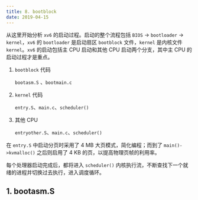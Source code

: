 ```yaml
---
title: 8. bootblock
date: 2019-04-15
---
```


从这里开始分析 `xv6` 的启动过程。启动的整个流程包括 `BIOS` → `bootloader` → `kernel`，`xv6` 的 `bootloader` 是启动扇区 `bootblock` 文件，`kernel` 是内核文件 `kernel`。`xv6` 的启动包括主 CPU 启动和其他 CPU 启动两个分支，其中主 CPU 的启动过程才是重点。 

1. `bootblock` 代码

   `bootasm.S` 、`bootmain.c`

2. `kernel` 代码

   `entry.S`、`main.c`、`scheduler()`

3. 其他 CPU

   `entryother.S`、`main.c`、`scheduler()`

在 `entry.S` 中启动分页时采用了 4 MB 大页模式，简化编程；而到了 `main()->kvmalloc()` 之后则启用了 4 KB 的页，以提高物理页帧的利用率。

每个处理器启动完成后，都将进入 `scheduler()` 内核执行流，不断查找下一个就绪的进程并切换过去执行，进入调度循环。 

## 1. bootasm.S

